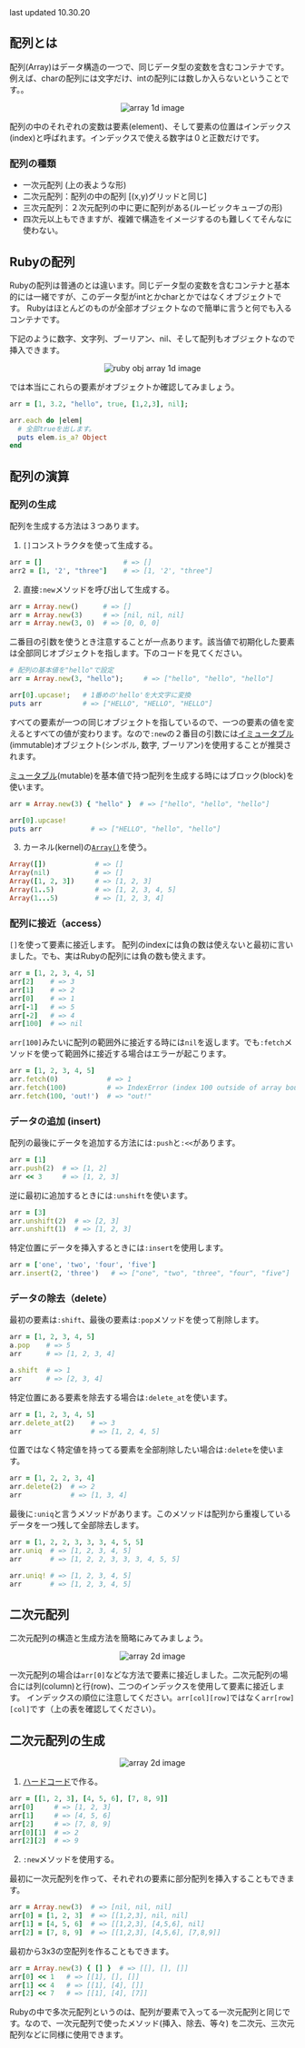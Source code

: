 <div class="update">
last updated 10.30.20
</div>

## 配列とは

配列(Array)はデータ構造の一つで、同じデータ型の変数を含むコンテナです。例えば、charの配列には文字だけ、intの配列には数しか入らないということです。。

<div style="text-align: center;">
  <img src="assets/data-structure/array/array1d-1.png" alt="array 1d image">
</div>

配列の中のそれぞれの変数は要素(element)、そして要素の位置はインデックス(index)と呼ばれます。インデックスで使える数字は０と正数だけです。

### 配列の種類
- 一次元配列 (上の表ような形)
- 二次元配列：配列の中の配列 [(x,y)グリッドと同じ]
- 三次元配列：２次元配列の中に更に配列がある(ルービックキューブの形)
- 四次元以上もできますが、複雑で構造をイメージするのも難しくてそんなに使わない。

## Rubyの配列
Rubyの配列は普通のとは違います。同じデータ型の変数を含むコンテナと基本的には一緒ですが、このデータ型がintとかcharとかではなくオブジェクトです。
Rubyはほとんどのものが全部オブジェクトなので簡単に言うと何でも入るコンテナです。

下記のように数字、文字列、ブーリアン、nil、そして配列もオブジェクトなので挿入できます。
<div style="text-align: center;">
  <img src="assets/data-structure/array/array1d-2.png" alt="ruby obj array 1d image">
</div>

では本当にこれらの要素がオブジェクトか確認してみましょう。
```rb
arr = [1, 3.2, "hello", true, [1,2,3], nil];

arr.each do |elem|
  # 全部trueを出します。
  puts elem.is_a? Object
end
```

##  配列の演算

### 配列の生成

配列を生成する方法は３つあります。

1. `[]`コンストラクタを使って生成する。

```rb
arr = []                    # => []
arr2 = [1, '2', "three"]    # => [1, '2', "three"]
```

2. 直接`:new`メソッドを呼び出して生成する。 
```rb
arr = Array.new()      # => []
arr = Array.new(3)     # => [nil, nil, nil]
arr = Array.new(3, 0)  # => [0, 0, 0]
```

二番目の引数を使うとき注意することが一点あります。該当値で初期化した要素は全部同じオブジェクトを指します。下のコードを見てください。

```rb
# 配列の基本値を"hello"で設定
arr = Array.new(3, "hello");     # => ["hello", "hello", "hello"]

arr[0].upcase!;   # 1番めの'hello'を大文字に変換
puts arr          # => ["HELLO", "HELLO", "HELLO"] 
```

すべての要素が一つの同じオブジェクトを指しているので、一つの要素の値を変えるとすべての値が変わります。なので`:new`の２番目の引数には[イミュータブル](https://ja.wikipedia.org/wiki/イミュータブル)(immutable)オブジェクト(シンボル, 数字, ブーリアン)を使用することが推奨されます。

[ミュータブル](https://developer.mozilla.org/ja/docs/Glossary/Mutable)(mutable)を基本値で持つ配列を生成する時にはブロック(block)を使います。
```rb
arr = Array.new(3) { "hello" }  # => ["hello", "hello", "hello"]

arr[0].upcase!
puts arr            # => ["HELLO", "hello", "hello"]
```

3. カーネル(kernel)の[`Array()`](https://ruby-doc.org/core-2.7.0/Kernel.html#method-i-Array)を使う。
```rb
Array([])            # => []
Array(nil)           # => []
Array([1, 2, 3])     # => [1, 2, 3]
Array(1..5)          # => [1, 2, 3, 4, 5]
Array(1...5)         # => [1, 2, 3, 4]
```

### 配列に接近（access）

`[]`を使って要素に接近します。
配列のindexには負の数は使えないと最初に言いました。でも、実はRubyの配列には負の数も使えます。

```rb
arr = [1, 2, 3, 4, 5]
arr[2]    # => 3
arr[1]    # => 2
arr[0]    # => 1
arr[-1]   # => 5
arr[-2]   # => 4
arr[100]  # => nil
```

`arr[100]`みたいに配列の範囲外に接近する時には`nil`を返します。でも`:fetch`メソッドを使って範囲外に接近する場合はエラーが起こります。

```rb
arr = [1, 2, 3, 4, 5]
arr.fetch(0)            # => 1
arr.fetch(100)          # => IndexError (index 100 outside of array bounds: -5...5)
arr.fetch(100, 'out!')  # => "out!"
```

### データの追加 (insert)

配列の最後にデータを追加する方法には`:push`と`:<<`があります。

```rb
arr = [1]
arr.push(2)  # => [1, 2]
arr << 3     # => [1, 2, 3]
```

逆に最初に追加するときには`:unshift`を使います。
```rb
arr = [3]
arr.unshift(2)  # => [2, 3]
arr.unshift(1)  # => [1, 2, 3]
``` 

特定位置にデータを挿入するときには`:insert`を使用します。
```rb
arr = ['one', 'two', 'four', 'five']
arr.insert(2, 'three')   # => ["one", "two", "three", "four", "five"]
```

### データの除去（delete）

最初の要素は`:shift`、最後の要素は`:pop`メソッドを使って削除します。

```rb
arr = [1, 2, 3, 4, 5]
a.pop    # => 5
arr      # => [1, 2, 3, 4]

a.shift  # => 1
arr      # => [2, 3, 4]
```

特定位置にある要素を除去する場合は`:delete_at`を使います。
```rb
arr = [1, 2, 3, 4, 5]
arr.delete_at(2)    # => 3
arr                 # => [1, 2, 4, 5]
```

位置ではなく特定値を持ってる要素を全部削除したい場合は`:delete`を使います。
```rb
arr = [1, 2, 2, 3, 4]
arr.delete(2)  # => 2
arr            # => [1, 3, 4]
```

最後に`:uniq`と言うメソッドがあります。このメソッドは配列から重複しているデータを一つ残して全部除去します。
```rb
arr = [1, 2, 2, 3, 3, 3, 4, 5, 5]
arr.uniq  # => [1, 2, 3, 4, 5]
arr       # => [1, 2, 2, 3, 3, 3, 4, 5, 5]

arr.uniq! # => [1, 2, 3, 4, 5]
arr       # => [1, 2, 3, 4, 5] 
```

## 二次元配列
二次元配列の構造と生成方法を簡略にみてみましょう。

<div style="text-align: center;">
  <img src="assets/data-structure/array/array2d-1.png" alt="array 2d image">
</div>

一次元配列の場合は`arr[0]`などな方法で要素に接近しました。二次元配列の場合には列(column)と行(row)、二つのインデックスを使用して要素に接近します。
インデックスの順位に注意してください。`arr[col][row]`ではなく`arr[row][col]`です（上の表を確認してください）。

## 二次元配列の生成

<div style="text-align: center;">
  <img src="assets/data-structure/array/array2d-2.png" alt="array 2d image" style="margin: 0;">
</div>

1. [ハードコード](https://dictionary.goo.ne.jp/word/ハードコード/)で作る。
```rb
arr = [[1, 2, 3], [4, 5, 6], [7, 8, 9]]
arr[0]     # => [1, 2, 3]
arr[1]     # => [4, 5, 6]
arr[2]     # => [7, 8, 9]
arr[0][1]  # => 2
arr[2][2]  # => 9
```


2. `:new`メソッドを使用する。

最初に一次元配列を作って、それぞれの要素に部分配列を挿入することもできます。

```rb
arr = Array.new(3)  # => [nil, nil, nil]
arr[0] = [1, 2, 3]  # => [[1,2,3], nil, nil]
arr[1] = [4, 5, 6]  # => [[1,2,3], [4,5,6], nil]
arr[2] = [7, 8, 9]  # => [[1,2,3], [4,5,6], [7,8,9]]
```

最初から3x3の空配列を作ることもできます。

```rb
arr = Array.new(3) { [] }  # => [[], [], []]
arr[0] << 1   # => [[1], [], []]
arr[1] << 4   # => [[1], [4], []]
arr[2] << 7   # => [[1], [4], [7]]
```

Rubyの中で多次元配列というのは、配列が要素で入ってる一次元配列と同じです。なので、一次元配列で使ったメソッド(挿入、除去、等々) を二次元、三次元配列などに同様に使用できます。
